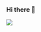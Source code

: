 ### Hi there 👋

<!--
**bluzoey/bluzoey** is a ✨ _special_ ✨ repository because its `README.md` (this file) appears on your GitHub profile.

Here are some ideas to get you started:

- 🔭 I’m currently working on ...
- 🌱 I’m currently learning ...
- 👯 I’m looking to collaborate on ...
- 🤔 I’m looking for help with ...
- 💬 Ask me about ...
- 📫 How to reach me: ...
- 😄 Pronouns: ...
- ⚡ Fun fact: ...
-->
<div>
  <img src="https://github-readme-stats.vercel.app/api?username=bluzoey&bg_color=30,e96443,904e95&title_color=fff&text_color=fff" />
</div>
